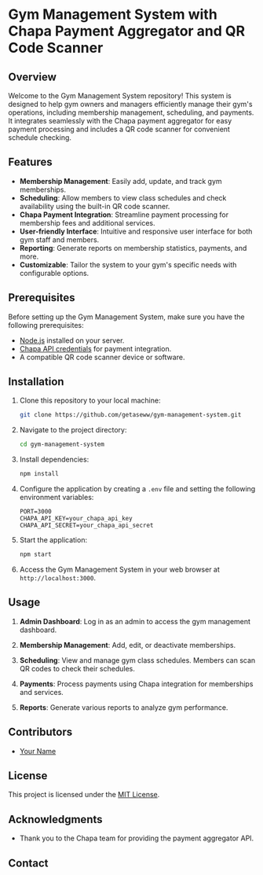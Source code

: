 # Gym Management System with Chapa Payment Aggregator and QR Code Scanner


## Overview

Welcome to the Gym Management System repository! This system is designed to help gym owners and managers efficiently manage their gym's operations, including membership management, scheduling, and payments. It integrates seamlessly with the Chapa payment aggregator for easy payment processing and includes a QR code scanner for convenient schedule checking.

## Features

- **Membership Management**: Easily add, update, and track gym memberships.
- **Scheduling**: Allow members to view class schedules and check availability using the built-in QR code scanner.
- **Chapa Payment Integration**: Streamline payment processing for membership fees and additional services.
- **User-friendly Interface**: Intuitive and responsive user interface for both gym staff and members.
- **Reporting**: Generate reports on membership statistics, payments, and more.
- **Customizable**: Tailor the system to your gym's specific needs with configurable options.

## Prerequisites

Before setting up the Gym Management System, make sure you have the following prerequisites:

- [Node.js](https://nodejs.org/) installed on your server.
- [Chapa API credentials](https://developer.chapa.co/docs/) for payment integration.
- A compatible QR code scanner device or software.

## Installation

1. Clone this repository to your local machine:

   ```bash
   git clone https://github.com/getaseww/gym-management-system.git
   ```

2. Navigate to the project directory:

   ```bash
   cd gym-management-system
   ```

3. Install dependencies:

   ```bash
   npm install
   ```

4. Configure the application by creating a `.env` file and setting the following environment variables:

   ```dotenv
   PORT=3000
   CHAPA_API_KEY=your_chapa_api_key
   CHAPA_API_SECRET=your_chapa_api_secret
   ```

5. Start the application:

   ```bash
   npm start
   ```

6. Access the Gym Management System in your web browser at `http://localhost:3000`.

## Usage

1. **Admin Dashboard**: Log in as an admin to access the gym management dashboard.

2. **Membership Management**: Add, edit, or deactivate memberships.

3. **Scheduling**: View and manage gym class schedules. Members can scan QR codes to check their schedules.

4. **Payments**: Process payments using Chapa integration for memberships and services.

5. **Reports**: Generate various reports to analyze gym performance.

## Contributors

- [Your Name](https://github.com/getaseww)

## License

This project is licensed under the [MIT License](LICENSE.md).

## Acknowledgments

- Thank you to the Chapa team for providing the payment aggregator API.

## Contact
